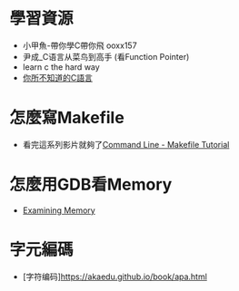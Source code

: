 # 學習資源
- 小甲魚-帶你學C帶你飛 ooxx157
- 尹成_C语言从菜鸟到高手 (看Function Pointer)  
- learn c the hard way
- [你所不知道的C語言](http://hackfoldr.org/dykc/)

# 怎麼寫Makefile
- 看完這系列影片就夠了[Command Line - Makefile Tutorial](https://www.youtube.com/playlist?list=PLw5h0DiJ-9PBxsuvh9VgjRfc-Waxtshcf)

# 怎麼用GDB看Memory
- [Examining Memory](https://sourceware.org/gdb/onlinedocs/gdb/Memory.html)

# 字元編碼
- [字符编码]https://akaedu.github.io/book/apa.html
